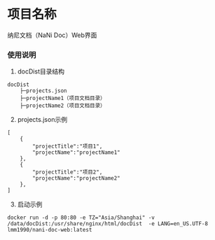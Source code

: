# 项目名称
纳尼文档（NaNi Doc）Web界面

### 使用说明
1. docDist目录结构

```
docDist
    ├─projects.json
    ├─projectName1（项目文档目录）
    ├─projectName2（项目文档目录）
```
2. projects.json示例

```
[
    {
        "projectTitle":"项目1",
        "projectName":"projectName1"
    },
    {
        "projectTitle":"项目2",
        "projectName":"projectName2"
    },
]
```

3. 启动示例
```
docker run -d -p 80:80 -e TZ="Asia/Shanghai" -v /data/docDist:/usr/share/nginx/html/docDist  -e LANG=en_US.UTF-8  lmm1990/nani-doc-web:latest
```
